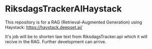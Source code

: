 # RiksdagsTrackerAIHaystack

This repository is for a RAG (Retrieval-Augmented Generation) using Haystack: https://haystack.deepset.ai/

It's job will be to shorten law text from RiksdagsTracker.api which it will recive in the RAG. Further development can arrive. 
